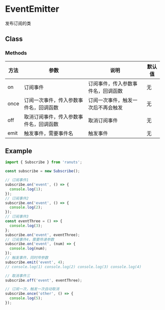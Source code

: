 # EventEmitter

发布订阅的类

## Class

### Methods

| 方法 | 参数                                   | 说明                               | 默认值 |
| ---- | -------------------------------------- | ---------------------------------- | ------ |
| on   | 订阅事件                               | 订阅事件，传入参数事件名，回调函数 | 无     |
| once | 订阅一次事件，传入参数事件名，回调函数 | 订阅一次事件，触发一次后不再会触发 | 无     |
| off  | 取消订阅事件，传入参数事件名，回调函数 | 取消订阅事件                       | 无     |
| emit | 触发事件，需要事件名                   | 触发事件                           | 无     |

## Example

```js
import { Subscribe } from 'ranuts';

const subscribe = new Subscribe();

// 订阅事件1
subscribe.on('event', () => {
  console.log(1);
});
// 订阅事件2
subscribe.on('event', () => {
  console.log(2);
});
// 订阅事件3
const eventThree = () => {
  console.log(3);
};
subscribe.on('event', eventThree);
// 订阅事件4，需要传递参数
subscribe.on('event', (num) => {
  console.log(num);
});
// 触发事件，同时传参数
subscribe.emit('event', 4);
// console.log(1) console.log(2) console.log(3) console.log(4)

// 取消事件三
subscribe.off('event', eventThree);

// 订阅一次，触发一次自动取消
subscribe.once('other', () => {
  console.log(5);
});
```
